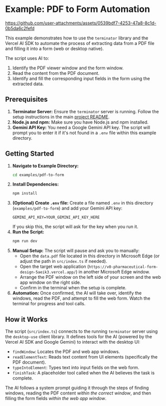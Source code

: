 # Example: PDF to Form Automation



https://github.com/user-attachments/assets/0539bdf7-4253-47a8-8c1d-0b5da6c2fefd



This example demonstrates how to use the `terminator` library and the Vercel AI SDK to automate the process of extracting data from a PDF file and filling it into a form (web or desktop native).

The script uses AI to:
1.  Identify the PDF viewer window and the form window.
2.  Read the content from the PDF document.
3.  Identify and fill the corresponding input fields in the form using the extracted data.

## Prerequisites

1.  **Terminator Server:** Ensure the `terminator` server is running. Follow the setup instructions in the main [project README](../../README.md#quick-start).
2.  **Node.js and npm:** Make sure you have Node.js and npm installed.
3.  **Gemini API Key:** You need a Google Gemini API key. The script will prompt you to enter it if it's not found in a `.env` file within this example directory.

## Getting Started

1.  **Navigate to Example Directory:**
    ```bash
    cd examples/pdf-to-form
    ```
2.  **Install Dependencies:**
    ```bash
    npm install
    ```
3.  **(Optional) Create `.env` file:** Create a file named `.env` in this directory (`examples/pdf-to-form`) and add your Gemini API key:
    ```env
    GEMINI_API_KEY=YOUR_GEMINI_API_KEY_HERE
    ```
    If you skip this, the script will ask for the key when you run it.
4.  **Run the Script:**
    ```bash
    npm run dev
    ```
5.  **Manual Setup:** The script will pause and ask you to manually:
    *   Open the `data.pdf` file located in this directory in Microsoft Edge (or adjust the path in `src/index.ts` if needed).
    *   Open the target web application (`https://v0-pharmaceutical-form-design-5aeik3.vercel.app/`) in another Microsoft Edge window.
    *   Arrange the PDF window on the left side of your screen and the web app window on the right side.
    *   Confirm in the terminal when the setup is complete.
6.  **Automation:** Once confirmed, the AI will take over, identify the windows, read the PDF, and attempt to fill the web form. Watch the terminal for progress and tool calls.

## How it Works

The script (`src/index.ts`) connects to the running `terminator` server using the `desktop-use` client library. It defines tools for the AI (powered by the Vercel AI SDK and Google Gemini) to interact with the desktop UI:
*   `findWindow`: Locates the PDF and web app windows.
*   `readElementText`: Reads text content from UI elements (specifically the PDF document).
*   `typeIntoElement`: Types text into input fields on the web form.
*   `finishTask`: A placeholder tool called when the AI believes the task is complete.

The AI follows a system prompt guiding it through the steps of finding windows, reading the PDF content *within the correct window*, and then filling the form fields *within the web app window*.
